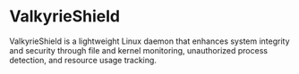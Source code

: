 # ValkyrieShield
ValkyrieShield is a lightweight Linux daemon that enhances system integrity and security through file and kernel monitoring, unauthorized process detection, and resource usage tracking.
